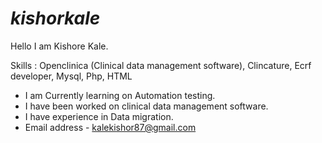 # *kishorkale*

Hello I am Kishore Kale.

Skills : Openclinica (Clinical data management software), Clincature, Ecrf developer, Mysql, Php, HTML

- I am Currently learning on Automation testing.
- I have been worked on clinical data management software. 
- I have experience in Data migration.
- Email address - kalekishor87@gmail.com



